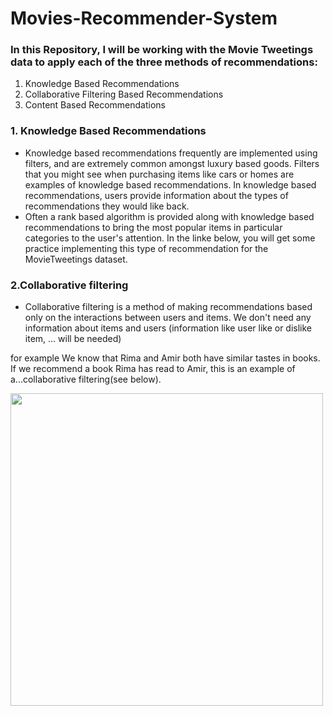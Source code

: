 # Movies-Recommender-System

### In this Repository, I will be working with the Movie Tweetings data to apply each of the three methods of recommendations:
1. Knowledge Based Recommendations 
2. Collaborative Filtering Based Recommendations 
3. Content Based Recommendations 


### 1. Knowledge Based Recommendations
* Knowledge based recommendations frequently are implemented using filters, and are extremely common amongst luxury based goods. Filters that you might see when purchasing items like cars or homes are examples of knowledge based recommendations. In knowledge based recommendations, users provide information about the types of recommendations they would like back.
* Often a rank based algorithm is provided along with knowledge based recommendations to bring the most popular items in particular categories to the user's attention. In the linke below, you will get some practice implementing this type of recommendation for the MovieTweetings dataset.

### 2.Collaborative filtering
* Collaborative filtering is a method of making recommendations based only on the interactions between users and items. We don't need any information about items and users (information like user like or dislike item, … will be needed)

for example We know that Rima and Amir both have similar tastes in books. If we recommend a book Rima has read to Amir, this is an example of a...collaborative filtering(see below).

<img src="https://user-images.githubusercontent.com/86850708/143606222-1c94b57c-f252-49d5-8bad-25e1aa2f9041.png" width="500" height="500" class="center">
